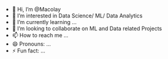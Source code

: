 - 👋 Hi, I’m @Macolay
- 👀 I’m interested in Data Science/ ML/ Data Analytics 
- 🌱 I’m currently learning ...
- 💞️ I’m looking to collaborate on ML and Data related Projects
- 📫 How to reach me ...
- 😄 Pronouns: ...
- ⚡ Fun fact: ...

<!---
Macolay/Macolay is a ✨ special ✨ repository because its `README.md` (this file) appears on your GitHub profile.
You can click the Preview link to take a look at your changes.
--->
